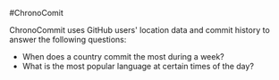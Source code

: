 #ChronoComit

ChronoCommit uses GitHub users' location data and commit history to answer the following questions:
   
* When does a country commit the most during a week?
* What is the most popular language at certain times of the day?